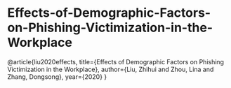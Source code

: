 # Effects-of-Demographic-Factors-on-Phishing-Victimization-in-the-Workplace

@article{liu2020effects,
  title={Effects of Demographic Factors on Phishing Victimization in the Workplace},
  author={Liu, Zhihui and Zhou, Lina and Zhang, Dongsong},
  year={2020}
}
